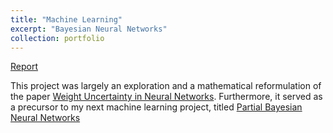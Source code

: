 ```yaml
---
title: "Machine Learning"
excerpt: "Bayesian Neural Networks"
collection: portfolio
---
```


[Report](https://github.com/emadzadegan/emadzadegan.github.io/blob/master/files/BNN.pdf) 

This project was largely an exploration and a mathematical reformulation of the paper [Weight Uncertainty in Neural Networks](https://arxiv.org/pdf/1505.05424.pdf). Furthermore, it served as a precursor to my next machine learning project, titled [Partial Bayesian Neural Networks](https://emadzadegan.github.io/portfolio/portfolio-1/)
